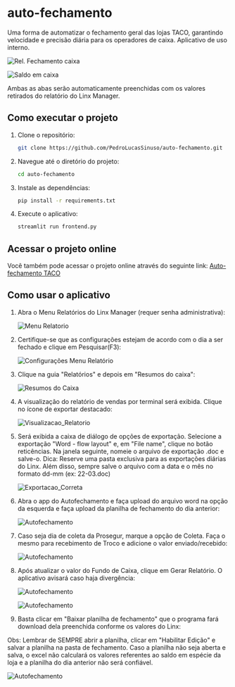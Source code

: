 # auto-fechamento
Uma forma de automatizar o fechamento geral das lojas TACO, garantindo velocidade e precisão diária para os operadores de caixa. Aplicativo de uso interno.

![Rel. Fechamento caixa](https://github.com/user-attachments/assets/bcba2385-5dbd-4182-9405-40b17a68977e)

![Saldo em caixa](https://github.com/user-attachments/assets/a50442cc-0d8f-4aa6-825f-078e7d9b2da0)

Ambas as abas serão automaticamente preenchidas com os valores retirados do relatório do Linx Manager.

## Como executar o projeto

1. Clone o repositório:
    ```bash
    git clone https://github.com/PedroLucasSinuso/auto-fechamento.git
    ```

2. Navegue até o diretório do projeto:
    ```bash
    cd auto-fechamento
    ```

3. Instale as dependências:
    ```bash
    pip install -r requirements.txt
    ```

4. Execute o aplicativo:
    ```bash
    streamlit run frontend.py
    ```

## Acessar o projeto online

Você também pode acessar o projeto online através do seguinte link:
[Auto-fechamento TACO](https://auto-fechamento.streamlit.app)

## Como usar o aplicativo

1. Abra o Menu Relatórios do Linx Manager (requer senha administrativa):
   
   ![Menu Relatorio](https://github.com/user-attachments/assets/20d3fdb9-0b88-4379-b2cb-951a6df444c7)

2. Certifique-se que as configurações estejam de acordo com o dia a ser fechado e clique em Pesquisar(F3):
   
   ![Configurações Menu Relatório](https://github.com/user-attachments/assets/e5358cb2-d711-48d0-a22c-aec0e30bfccc)


3. Clique na guia "Relatórios" e depois em "Resumos do caixa":
   
   ![Resumos do Caixa](https://github.com/user-attachments/assets/341e36e7-ef5d-44d1-9b71-6d8e3501b7ab)

4. A visualização do relatório de vendas por terminal será exibida. Clique no ícone de exportar destacado:
   
   ![Visualizacao_Relatorio](https://github.com/user-attachments/assets/4a41cf85-209f-4e2b-a9eb-6687c1589aae)

5. Será exibida a caixa de diálogo de opções de exportação. Selecione a exportação "Word - flow layout" e, em "File name", clique no botão reticências. Na janela seguinte, nomeie o arquivo de exportação .doc e salve-o. Dica: Reserve uma pasta exclusiva para as exportações diárias do Linx. Além disso, sempre salve o arquivo com a data e o mês no formato dd-mm (ex: 22-03.doc)

   ![Exportacao_Correta](https://github.com/user-attachments/assets/660d8ac9-78cc-40e5-a174-e3f21f5743dd)

6. Abra o app do Autofechamento e faça upload do arquivo word na opção da esquerda e faça upload da planilha de fechamento do dia anterior:

    ![Autofechamento](https://github.com/user-attachments/assets/37766c6e-667d-4347-a94d-c588afa5c04a)

7. Caso seja dia de coleta da Prosegur, marque a opção de Coleta. Faça o mesmo para recebimento de Troco e adicione o valor enviado/recebido:

   ![Autofechamento](https://github.com/user-attachments/assets/55583e65-4b96-4894-affb-7e9214af3385)

8. Após atualizar o valor do Fundo de Caixa, clique em Gerar Relatório. O aplicativo avisará caso haja divergência:

   ![Autofechamento](https://github.com/user-attachments/assets/ee373ced-acfa-4160-a491-0195be8d9ec9)

   ![Autofechamento](https://github.com/user-attachments/assets/8656eaf9-4e66-488a-95b2-2615443e00b9)

9. Basta clicar em "Baixar planilha de fechamento" que o programa fará download dela preenchida conforme os valores do Linx:

Obs: Lembrar de SEMPRE abrir a planilha, clicar em "Habilitar Edição" e salvar a planilha na pasta de fechamento. Caso a planilha não seja aberta e salva, o excel não calculará os valores referentes ao saldo em espécie da loja e a planilha do dia anterior não será confiável.

   ![Autofechamento](https://github.com/user-attachments/assets/dfc4aa1e-5c01-4e89-80e2-53570afd1307)









